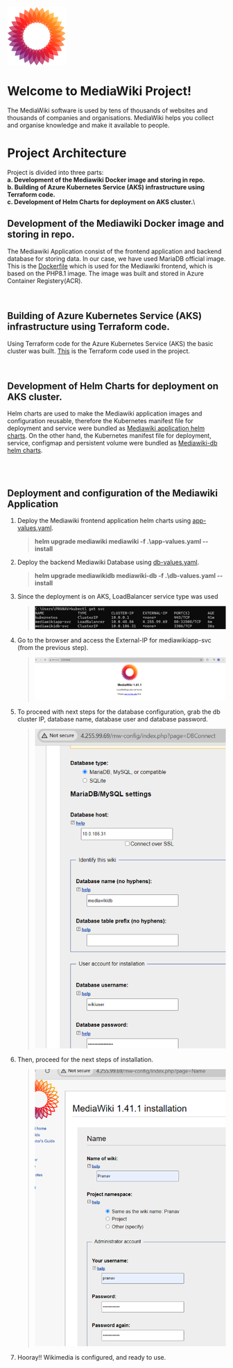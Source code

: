 ![Mediawikilogo](/files/mediawikilogo.png "Mediawiki Logo")
# Welcome to MediaWiki Project!

The MediaWiki software is used by tens of thousands of websites and thousands of companies and organisations. MediaWiki helps you collect and organise knowledge and make it available to people.
</br>

# Project Architecture

Project is divided into three parts:\
		**a.  Development of the Mediawiki Docker image and storing in repo.** \
		**b. Building of Azure Kubernetes Service (AKS) infrastructure using Terraform code.**\
		**c.  Development of Helm Charts for deployment on AKS cluster.**\ 
</br>


## Development of the Mediawiki Docker image and storing in repo.

The Mediawiki Application consist of the frontend application and backend database for storing data. In our case, we have used MariaDB official image. This is the [Dockerfile](/docker/Dockerfile) which is used for the Mediawiki frontend, which is based on the PHP8.1 image. The image was built and stored in Azure Container Registery(ACR).
</br>

</br>

## Building of Azure Kubernetes Service (AKS) infrastructure using Terraform code.

Using Terraform code for the Azure Kubernetes Service (AKS) the basic cluster was built. 
[This](/terraform/main.tf) is the Terraform code used in the project.
</br>

</br>

## Development of Helm Charts for deployment on AKS cluster.

Helm charts are used to make the Mediawiki application images and configuration reusable, therefore the Kubernetes manifest file for deployment and service were bundled as [Mediawiki application helm charts](/helm/mediawiki/). On the other hand, the Kubernetes manifest file for deployment, service, configmap and persistent volume were bundled as [Mediawiki-db helm charts](/helm/mediawiki-db/).

</br>

</br>

## Deployment and configuration of the Mediawiki Application

1. Deploy the Mediawiki frontend application helm charts using [app-values.yaml](/helm/app-values.yaml).
	 >  **helm upgrade mediawiki mediawiki -f .\app-values.yaml  --install**
  
2. Deploy the backend Mediawiki Database using [db-values.yaml](/helm/db-values.yaml).
	  > **helm upgrade mediawikidb mediawiki-db -f .\db-values.yaml  --install**

3.  Since the deployment is on AKS, LoadBalancer service type was used 
	  > ![Mediawikilogo](/files/service.png)
4. Go to the browser and access the External-IP for mediawikiapp-svc (from the previous step).
	  > ![Mediawikilogo](/files/frontpage.png)
5. To proceed with next steps for the database configuration, grab the db cluster IP, database name, database user and database password.

	  >  ![Mediawikilogo](/files/dbconfig.png)

6. Then, proceed for the next steps of installation.

	  >  ![Mediawikilogo](/files/nextsteps.png)

7. Hooray!! Wikimedia is configured, and ready to use.

</br>





</br>
 
 